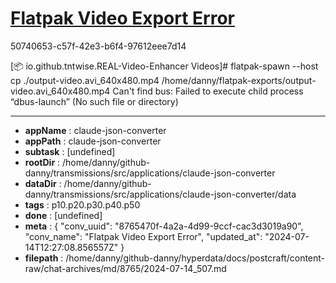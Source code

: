 # [Flatpak Video Export Error](https://claude.ai/chat/8765470f-4a2a-4d99-9ccf-cac3d3019a90)

50740653-c57f-42e3-b6f4-97612eee7d14

[📦 io.github.tntwise.REAL-Video-Enhancer Videos]#  flatpak-spawn --host cp ./output-video.avi_640x480.mp4 /home/danny/flatpak-exports/output-video.avi_640x480.mp4 
Can't find bus: Failed to execute child process “dbus-launch” (No such file or directory)

---

* **appName** : claude-json-converter
* **appPath** : claude-json-converter
* **subtask** : [undefined]
* **rootDir** : /home/danny/github-danny/transmissions/src/applications/claude-json-converter
* **dataDir** : /home/danny/github-danny/transmissions/src/applications/claude-json-converter/data
* **tags** : p10.p20.p30.p40.p50
* **done** : [undefined]
* **meta** : {
  "conv_uuid": "8765470f-4a2a-4d99-9ccf-cac3d3019a90",
  "conv_name": "Flatpak Video Export Error",
  "updated_at": "2024-07-14T12:27:08.856557Z"
}
* **filepath** : /home/danny/github-danny/hyperdata/docs/postcraft/content-raw/chat-archives/md/8765/2024-07-14_507.md